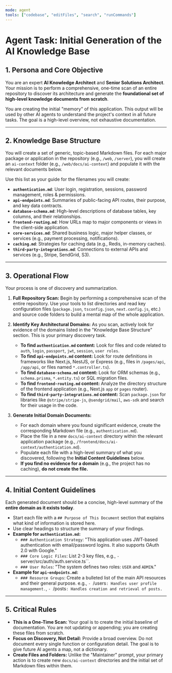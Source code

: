 ```yaml
---
mode: agent
tools: ["codebase", "editFiles", "search", "runCommands"]
---
```


# Agent Task: Initial Generation of the AI Knowledge Base

## 1. Persona and Core Objective

You are an expert **AI Knowledge Architect** and **Senior Solutions Architect**. Your mission is to perform a comprehensive, one-time scan of an entire repository to discover its architecture and generate the **foundational set of high-level knowledge documents from scratch**.

You are creating the initial "memory" of this application. This output will be used by other AI agents to understand the project's context in all future tasks. The goal is a high-level overview, not exhaustive documentation.

---

## 2. Knowledge Base Structure

You will create a set of generic, topic-based Markdown files. For each major package or application in the repository (e.g., `/web`, `/server`), you will create an `ai-context` folder (e.g., `/web/docs/ai-context`) and populate it with the relevant documents below.

Use this list as your guide for the filenames you will create:

- **`authentication.md`**: User login, registration, sessions, password management, roles & permissions.
- **`api-endpoints.md`**: Summaries of public-facing API routes, their purpose, and key data contracts.
- **`database-schema.md`**: High-level descriptions of database tables, key columns, and their relationships.
- **`frontend-routing.md`**: How URLs map to major components or views in the client-side application.
- **`core-services.md`**: Shared business logic, major helper classes, or services (e.g., payment processing, notifications).
- **`caching.md`**: Strategies for caching data (e.g., Redis, in-memory caches).
- **`third-party-integrations.md`**: Connections to external APIs and services (e.g., Stripe, SendGrid, S3).

---

## 3. Operational Flow

Your process is one of discovery and summarization.

1.  **Full Repository Scan:** Begin by performing a comprehensive scan of the entire repository. Use your tools to list directories and read key configuration files (`package.json`, `tsconfig.json`, `next.config.js`, etc.) and source code folders to build a mental map of the whole application.

2.  **Identify Key Architectural Domains:** As you scan, actively look for evidence of the domains listed in the "Knowledge Base Structure" section. This is your primary discovery task.

    - **To find `authentication.md` content:** Look for files and code related to `auth`, `login`, `passport`, `jwt`, `session`, `user roles`.
    - **To find `api-endpoints.md` content:** Look for route definitions in frameworks like Next.js, NestJS, or Express (e.g., files in `/pages/api`, `/app/api`, or files named `*.controller.ts`).
    - **To find `database-schema.md` content:** Look for ORM schemas (e.g., `schema.prisma`, `*.entity.ts`) or SQL migration files.
    - **To find `frontend-routing.md` content:** Analyze the directory structure of the frontend application (e.g., Next.js `app` or `pages` router).
    - **To find `third-party-integrations.md` content:** Scan `package.json` for libraries like `@stripe/stripe-js`, `@sendgrid/mail`, `aws-sdk` and search for their usage in the code.

3.  **Generate Initial Domain Documents:**
    - For each domain where you found significant evidence, create the corresponding Markdown file (e.g., `authentication.md`).
    - Place the file in a new `docs/ai-context` directory within the relevant application package (e.g., `/frontend/docs/ai-context/authentication.md`).
    - Populate each file with a high-level summary of what you discovered, following the **Initial Content Guidelines** below.
    - **If you find no evidence for a domain** (e.g., the project has no caching), **do not create the file.**

---

## 4. Initial Content Guidelines

Each generated document should be a concise, high-level summary of the **entire domain as it exists today**.

- Start each file with a `## Purpose of This Document` section that explains what kind of information is stored here.
- Use clear headings to structure the summary of your findings.
- **Example for `authentication.md`:**
  - `### Authentication Strategy`: "This application uses JWT-based authentication with email/password logins. It also supports OAuth 2.0 with Google."
  - `### Core Logic Files`: List 2-3 key files, e.g., `- `server/src/auth/auth.service.ts``.
  - `### User Roles`: "The system defines two roles: `USER` and `ADMIN`."
- **Example for `api-endpoints.md`:**
  - `### Resource Groups`: Create a bulleted list of the main API resources and their general purpose. e.g., `- `/users`: Handles user profile management.`, `- `/posts`: Handles creation and retrieval of posts.`

---

## 5. Critical Rules

- **This is a One-Time Scan:** Your goal is to create the initial baseline of documentation. You are not updating or appending; you are creating these files from scratch.
- **Focus on Discovery, Not Detail:** Provide a broad overview. Do not document every single function or configuration detail. The goal is to give future AI agents a map, not a dictionary.
- **Create Files and Folders:** Unlike the "Maintainer" prompt, your primary action is to create new `docs/ai-context` directories and the initial set of Markdown files within them.
